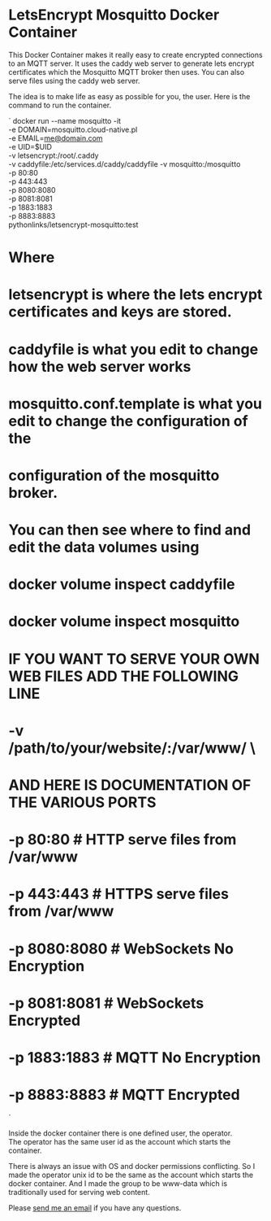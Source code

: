 # LetsEncrypt Mosquitto Docker Container  

This Docker Container makes it really easy to create encrypted connections to an MQTT server.  It uses the caddy web server to generate lets encrypt certificates which the Mosquitto MQTT broker then uses.  You can also serve files using the
caddy web server.  

The idea is to make life as easy as possible for you, the user. Here is the command to run the container.  

`
docker run --name mosquitto -it \
    -e DOMAIN=mosquitto.cloud-native.pl \
    -e EMAIL=me@domain.com \
    -e UID=$UID \
    -v letsencrypt:/root/.caddy \
    -v caddyfile:/etc/services.d/caddy/caddyfile
    -v mosquitto:/mosquitto \
    -p 80:80 \
    -p 443:443 \
    -p 8080:8080 \
    -p 8081:8081 \
    -p 1883:1883 \
    -p 8883:8883 \
     pythonlinks/letsencrypt-mosquitto:test

#  Where 
#     letsencrypt is where the lets encrypt certificates and keys are stored.
#     caddyfile is what you edit to change how the web server works
#     mosquitto.conf.template is what you edit to change the configuration of the 
#                             configuration of the mosquitto broker.

#     You can then see where to find and edit the data volumes using 
#      docker volume inspect caddyfile
#      docker volume inspect mosquitto

#    IF YOU WANT TO SERVE YOUR OWN WEB FILES ADD THE FOLLOWING LINE
#    -v /path/to/your/website/:/var/www/ \

#    AND HERE IS DOCUMENTATION OF THE VARIOUS PORTS
#    -p 80:80       # HTTP  serve files from /var/www
#    -p 443:443     # HTTPS serve files from /var/www
#    -p 8080:8080   # WebSockets No Encryption 
#    -p 8081:8081   # WebSockets Encrypted
#    -p 1883:1883   # MQTT No Encryption 
#    -p 8883:8883   # MQTT Encrypted


`

Inside the docker container there is one defined user, the operator.  
The operator has the same user id as the account which starts the container. 





There is always an issue with OS and docker permissions conflicting.
So I made the operator unix id to be the same as the account which starts the docker 
container.  And I made the group to be www-data which is traditionally used for 
serving web content.  

   <p> Please <a href="mailto:lozinski@PythonLinks.info">send me an email</a>
if you have any questions.
</p>    

